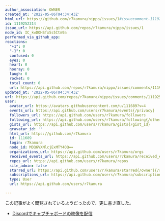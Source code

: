 ```yaml
---
author_association: OWNER
created_at: '2022-05-06T04:34:43Z'
html_url: https://github.com/r7kamura/nippo/issues/1#issuecomment-1119252314
id: 1119252314
issue_url: https://api.github.com/repos/r7kamura/nippo/issues/1
node_id: IC_kwDOHSfx5s5Ctm9a
performed_via_github_app:
reactions:
  "+1": 0
  "-1": 0
  confused: 0
  eyes: 0
  heart: 0
  hooray: 0
  laugh: 0
  rocket: 0
  total_count: 0
  url: https://api.github.com/repos/r7kamura/nippo/issues/comments/1119252314/reactions
updated_at: '2022-05-06T04:34:43Z'
url: https://api.github.com/repos/r7kamura/nippo/issues/comments/1119252314
user:
  avatar_url: https://avatars.githubusercontent.com/u/111689?v=4
  events_url: https://api.github.com/users/r7kamura/events{/privacy}
  followers_url: https://api.github.com/users/r7kamura/followers
  following_url: https://api.github.com/users/r7kamura/following{/other_user}
  gists_url: https://api.github.com/users/r7kamura/gists{/gist_id}
  gravatar_id: ''
  html_url: https://github.com/r7kamura
  id: 111689
  login: r7kamura
  node_id: MDQ6VXNlcjExMTY4OQ==
  organizations_url: https://api.github.com/users/r7kamura/orgs
  received_events_url: https://api.github.com/users/r7kamura/received_events
  repos_url: https://api.github.com/users/r7kamura/repos
  site_admin: false
  starred_url: https://api.github.com/users/r7kamura/starred{/owner}{/repo}
  subscriptions_url: https://api.github.com/users/r7kamura/subscriptions
  type: User
  url: https://api.github.com/users/r7kamura

---
```

この記事がよく閲覧されているようだったので、更に書き直した。

- [Discordでキャプチャボードの映像を配信](https://r7kamura.com/articles/2019-12-03-discord-go-live-capture)